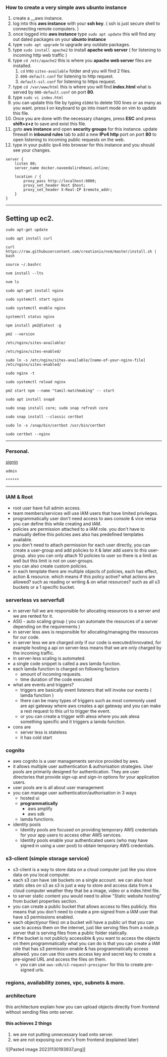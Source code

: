 ### How to create a very simple aws ubunto instance

1. create a __aws instance.
2. log into this __aws instance__ with your __ssh key__. ( ssh is just secure shell to connecting remote computers. )
3. once logged into __aws instance__ type `sudo apt update` this will find any out dated packages on your __ubunto instance__
4. type `sudo apt upgrade` to upgrade any outdate packages.
5. type `sudo install apache2` to install __apache web server__ ( for listening to incoming http web traffic )
6. type `cd /etc/apache2` this is where you __apache web server__ files are installed.
	1. `cd` into `sites-available` folder and you will find 2 files.
	2. `000-default.conf` for listening to http request.
	3. `default-ssl.conf` for listening to https request.
8. type `cd /var/www/html` this is where you will find __index.html__ what is served by `000-default.conf` on port __80__.
9. type `sudo vi index.html`
10. you can update this file by typing `d100d` to delete 100 lines or as many as you want. press __i__ on keyboard to go into insert mode on vim to update this file. 
11. Once you are done with the necessary changes, press __ESC__ and press __shift+z+z__ to save and exist this file.
12. goto __aws instance__ and open __security groups__ for this instance. update firewall in __inbound rules__ tab to add a new __IPv4 http__ port on port __80__ to open listening to incoming public requests on the web.
13. type in your public ipv4 into browser for this instance and you should see your changes.


```
server {
    listen 80;
    server_name docker.naveedalirehmani.online;

    location / {
        proxy_pass http://localhost:8000;
        proxy_set_header Host $host;
        proxy_set_header X-Real-IP $remote_addr;
    }
}

```

---

## Setting up ec2.
```
sudo apt-get update
```

```
sudo apt install curl 
```

```
curl https://raw.githubusercontent.com/creationix/nvm/master/install.sh | bash
```

```
source ~/.bashrc
```

```
nvm install --lts
```

```
nvm ls
```

```
sudo apt-get install nginx
```

```
sudo systemctl start nginx
```

```
sudo systemctl enable nginx
```

```
systemctl status nginx
```

```
npm install pm2@latest -g
```

```
pm2 --version
```

```
/etc/nginx/sites-available/
```

```
/etc/nginx/sites-enabled/
```

```
sudo ln -s /etc/nginx/sites-available/[name-of-your-nginx-file] /etc/nginx/sites-enabled/
```

```
sudo nginx -t
```

```
sudo systemctl reload nginx
```

```
pm2 start npm --name "tamil-matchmaking" -- start
```

```
sudo apt install snapd
```

```
sudo snap install core; sudo snap refresh core
```

```
sudo snap install --classic certbot
```

```
sudo ln -s /snap/bin/certbot /usr/bin/certbot
```

```
sudo certbot --nginx
```


---

### Personal.
[signin](https://861421557251.signin.aws.amazon.com/console)
```
admin
```

```
******
```


---

### IAM & Root

- root user have full admin access.
- team members/services will use IAM users that have limited privileges.
- programmatically user don't need access to aws console & vice versa you can define this while creating and IAM.
- policies are permission attached to a IAM role. you don't have to manually define this policies aws also has predefined  templates available.
- you don't need to attach permission for each user directly, you can create a user-group and add policies to it & later add users to this user-group. also you can only attach 10 policies to user so there is a limit as well but this limit is not on user-groups.
- you can also create custom policies.
- in each template there are multiple objects of policies, each has effect, action & resource. which means if this policy active? what actions are allowed? such as reading or writing & on what resources? such as all s3 buckets or a 1 specific bucket.

### serverless vs serverfull

- in server full we are responsible for allocating resources to a server and we are rented for it.
- ASG - auto scaling group ( you can automate the resources of a server depending on the requirements )
- in server less aws is responsible for allocating/managing the resources for our code. 
- in server less we are charged only if our code is executed/innovated, for example hosting a api on server-less means that we are only charged by the incoming traffic.
- in server-less scaling is automated.
- a single code snippet is called a aws lamda function.
- each lamda function is charged on following factors
	- amount of incoming requests.
	- time duration of the code executed
- what are events and triggers?
	- triggers are basically event listeners that will invoke our events ( lamda function )
	- there can be many types of triggers such as most commonly used are api gateway where aws creates a api gateway and you can make a rest request to this url to trigger the event.
	- or you can create a trigger with alexa where you ask alexa something specific and it triggers a lamda function.
- cons are
	- server less is stateless
	- it has cold start 

### cognito

- aws cognito is a user managements service provided by aws.
- it allows multiple user authentication & authorisation strategies. User pools are primarily designed for authentication. They are user directories that provide sign-up and sign-in options for your application users.
- user pools are is all about user management
- you can manage user authentication/authorisation in 3 ways
	- hosted ui
	- **programmatically** 
		- aws amplify
		- aws sdk
	- lamda functions.
- identity pools 
	- Identity pools are focused on providing temporary AWS credentials for your app users to access other AWS services.
	- Identity pools enable your authenticated users (who may have signed in using a user pool) to obtain temporary AWS credentials. 

### s3-client (simple storage service)

- s3-client is a way to store data on a cloud computer just like you store data on you local computer.
- each s3 can have `100` buckets on a single account. we can also host static sites on s3 as s3 is just a way to store and access data from a cloud computer weather they that be a image, video or a index.html file.
- to server static content you would need to allow "Static website hosting" from bucket properties section.
- you can create a public bucket that allows access to files publicly. this means that you don't need to create a pre-signed from a IAM user that have s3 permissions enabled.
- each object(your files) on a bucket will have a public url that you can use to access them on the internet, just like serving files from a node.js server that is serving files from a public folder statically.
- if the bucket is not publicly accessible & you want to access the objects on them programmatically what you can do is that you can create a IAM role that has s3 permission enable & has programmatically access allowed. you can use this users access key and secret key to create a pre-signed URL and access the files on them.
	- you can use `aws-sdk/s3-request-presigner` for this to create pre-signed urls.

### regions, availability zones, vpc, subnets & more.


### architecture
this architecture explain how you can upload objects directly from frontend without sending files onto server.
#### this achieves 2 things
1. we are not putting unnecessary load onto server.
2. we are not exposing our env's from frontend (explained later)

![[Pasted image 20231130193937.png]]

